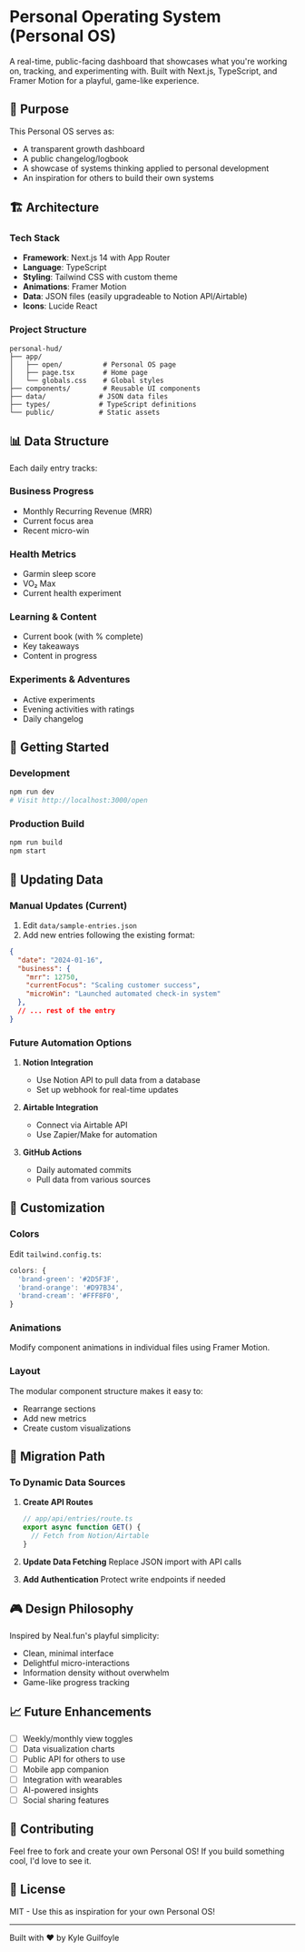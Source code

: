 # Personal Operating System (Personal OS)

A real-time, public-facing dashboard that showcases what you're working on, tracking, and experimenting with. Built with Next.js, TypeScript, and Framer Motion for a playful, game-like experience.

## 🎯 Purpose

This Personal OS serves as:
- A transparent growth dashboard
- A public changelog/logbook
- A showcase of systems thinking applied to personal development
- An inspiration for others to build their own systems

## 🏗️ Architecture

### Tech Stack
- **Framework**: Next.js 14 with App Router
- **Language**: TypeScript
- **Styling**: Tailwind CSS with custom theme
- **Animations**: Framer Motion
- **Data**: JSON files (easily upgradeable to Notion API/Airtable)
- **Icons**: Lucide React

### Project Structure
```
personal-hud/
├── app/
│   ├── open/          # Personal OS page
│   ├── page.tsx       # Home page
│   └── globals.css    # Global styles
├── components/        # Reusable UI components
├── data/             # JSON data files
├── types/            # TypeScript definitions
└── public/           # Static assets
```

## 📊 Data Structure

Each daily entry tracks:

### Business Progress
- Monthly Recurring Revenue (MRR)
- Current focus area
- Recent micro-win

### Health Metrics
- Garmin sleep score
- VO₂ Max
- Current health experiment

### Learning & Content
- Current book (with % complete)
- Key takeaways
- Content in progress

### Experiments & Adventures
- Active experiments
- Evening activities with ratings
- Daily changelog

## 🚀 Getting Started

### Development
```bash
npm run dev
# Visit http://localhost:3000/open
```

### Production Build
```bash
npm run build
npm start
```

## 📝 Updating Data

### Manual Updates (Current)

1. Edit `data/sample-entries.json`
2. Add new entries following the existing format:

```json
{
  "date": "2024-01-16",
  "business": {
    "mrr": 12750,
    "currentFocus": "Scaling customer success",
    "microWin": "Launched automated check-in system"
  },
  // ... rest of the entry
}
```

### Future Automation Options

1. **Notion Integration**
   - Use Notion API to pull data from a database
   - Set up webhook for real-time updates

2. **Airtable Integration**
   - Connect via Airtable API
   - Use Zapier/Make for automation

3. **GitHub Actions**
   - Daily automated commits
   - Pull data from various sources

## 🎨 Customization

### Colors
Edit `tailwind.config.ts`:
```js
colors: {
  'brand-green': '#2D5F3F',
  'brand-orange': '#D97B34',
  'brand-cream': '#FFF8F0',
}
```

### Animations
Modify component animations in individual files using Framer Motion.

### Layout
The modular component structure makes it easy to:
- Rearrange sections
- Add new metrics
- Create custom visualizations

## 🔄 Migration Path

### To Dynamic Data Sources

1. **Create API Routes**
   ```typescript
   // app/api/entries/route.ts
   export async function GET() {
     // Fetch from Notion/Airtable
   }
   ```

2. **Update Data Fetching**
   Replace JSON import with API calls

3. **Add Authentication**
   Protect write endpoints if needed

## 🎮 Design Philosophy

Inspired by Neal.fun's playful simplicity:
- Clean, minimal interface
- Delightful micro-interactions
- Information density without overwhelm
- Game-like progress tracking

## 📈 Future Enhancements

- [ ] Weekly/monthly view toggles
- [ ] Data visualization charts
- [ ] Public API for others to use
- [ ] Mobile app companion
- [ ] Integration with wearables
- [ ] AI-powered insights
- [ ] Social sharing features

## 🤝 Contributing

Feel free to fork and create your own Personal OS! If you build something cool, I'd love to see it.

## 📄 License

MIT - Use this as inspiration for your own Personal OS!

---

Built with ❤️ by Kyle Guilfoyle 